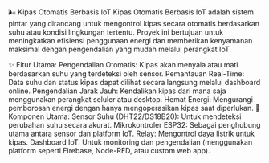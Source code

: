 🌬️ Kipas Otomatis Berbasis IoT
Kipas Otomatis Berbasis IoT adalah sistem pintar yang dirancang untuk mengontrol kipas secara otomatis berdasarkan suhu atau kondisi lingkungan tertentu. Proyek ini bertujuan untuk meningkatkan efisiensi penggunaan energi dan memberikan kenyamanan maksimal dengan pengendalian yang mudah melalui perangkat IoT.

✨ Fitur Utama:
Pengendalian Otomatis: Kipas akan menyala atau mati berdasarkan suhu yang terdeteksi oleh sensor.
Pemantauan Real-Time: Data suhu dan status kipas dapat dilihat secara langsung melalui dashboard online.
Pengendalian Jarak Jauh: Kendalikan kipas dari mana saja menggunakan perangkat seluler atau desktop.
Hemat Energi: Mengurangi pemborosan energi dengan hanya mengoperasikan kipas saat diperlukan.
📌 Komponen Utama:
Sensor Suhu (DHT22/DS18B20): Untuk mendeteksi perubahan suhu secara akurat.
Mikrokontroler ESP32: Sebagai penghubung utama antara sensor dan platform IoT.
Relay: Mengontrol daya listrik untuk kipas.
Dashboard IoT: Untuk monitoring dan pengendalian (menggunakan platform seperti Firebase, Node-RED, atau custom web app).
